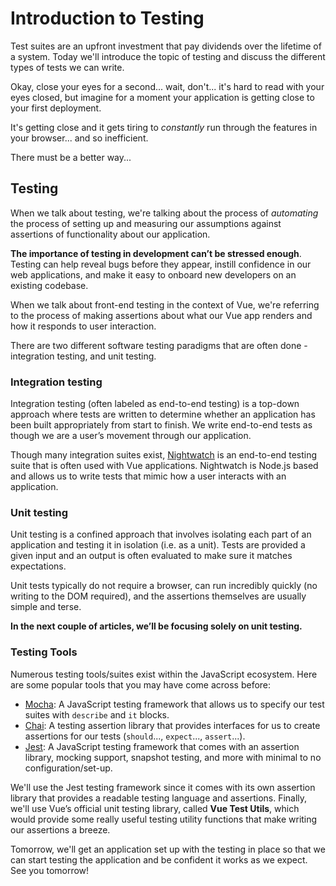 # Introduction to Testing

Test suites are an upfront investment that pay dividends over the lifetime of a system. Today we'll introduce the topic of testing and discuss the different types of tests we can write.

Okay, close your eyes for a second... wait, don't... it's hard to read with your eyes closed, but imagine for a moment your application is getting close to your first deployment.

It's getting close and it gets tiring to _constantly_ run through the features in your browser... and so inefficient.

There must be a better way...

## Testing

When we talk about testing, we're talking about the process of _automating_ the process of setting up and measuring our assumptions against assertions of functionality about our application.

**The importance of testing in development can’t be stressed enough**. Testing can help reveal bugs before they appear, instill confidence in our web applications, and make it easy to onboard new developers on an existing codebase.

When we talk about front-end testing in the context of Vue, we're referring to the process of making assertions about what our Vue app renders and how it responds to user interaction.

There are two different software testing paradigms that are often done - integration testing, and unit testing.

### Integration testing

Integration testing (often labeled as end-to-end testing) is a top-down approach where tests are written to determine whether an application has been built appropriately from start to finish. We write end-to-end tests as though we are a user’s movement through our application.

Though many integration suites exist, [Nightwatch](http://nightwatchjs.org/) is an end-to-end testing suite that is often used with Vue applications. Nightwatch is Node.js based and allows us to write tests that mimic how a user interacts with an application.

### Unit testing

Unit testing is a confined approach that involves isolating each part of an application and testing it in isolation (i.e. as a unit). Tests are provided a given input and an output is often evaluated to make sure it matches expectations.

Unit tests typically do not require a browser, can run incredibly quickly (no writing to the DOM required), and the assertions themselves are usually simple and terse.

**In the next couple of articles, we’ll be focusing solely on unit testing.**

### Testing Tools

Numerous testing tools/suites exist within the JavaScript ecosystem. Here are some popular tools that you may have come across before:

-   [Mocha](https://mochajs.org/): A JavaScript testing framework that allows us to specify our test suites with `describe` and `it` blocks.
-   [Chai](https://www.chaijs.com/): A testing assertion library that provides interfaces for us to create assertions for our tests (`should`..., `expect`..., `assert`...).
-   [Jest](https://jestjs.io/): A JavaScript testing framework that comes with an assertion library, mocking support, snapshot testing, and more with minimal to no configuration/set-up.

We'll use the Jest testing framework since it comes with its own assertion library that provides a readable testing language and assertions. Finally, we'll use Vue’s official unit testing library, called **Vue Test Utils**, which would provide some really useful testing utility functions that make writing our assertions a breeze.

Tomorrow, we'll get an application set up with the testing in place so that we can start testing the application and be confident it works as we expect. See you tomorrow!
